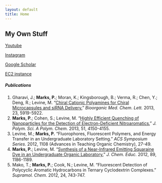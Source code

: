 ```yaml
---
layout: default
title: Home
---
```


## My Own Stuff
[Youtube](https://www.youtube.com/user/jhgjkkghjfasd)

[Instagram](https://www.instagram.com/packmarks/)

[Google Scholar](https://scholar.google.com/citations?hl=en&user=g2EsJQgAAAAJ&view_op=list_works)

[EC2 instance](https://ec2-52-33-26-61.us-west-2.compute.amazonaws.com:8888)

##### Publications
1. Gharavi, J.; **Marks, P.**; Moran, K.; Kingsborough, B.; Verma, R.; Chen, Y.; Deng, R.; Levine, M. “[Chiral Cationic Polyamines for Chiral Microcapsules and siRNA Delivery.](http://www.sciencedirect.com/science/article/pii/S0960894X13010238)” *Bioorganic Med. Chem. Lett.* 2013, 23, 5919-5922.
2. **Marks, P.**; Cohen, S.; Levine, M. “[Highly Efficient Quenching of Nanoparticles for the Detection of Electron-​Deficient Nitroaromatics.](http://digitalcommons.uri.edu/cgi/viewcontent.cgi?article=1060&context=chm_facpubs)” *J. Polym. Sci. A Polym. Chem.* 2013, 51, 4150-4155.
3. Levine, M.; **Marks, P.** “Fluorophores, Fluorescent Polymers, and Energy Transfer in an Undergraduate Laboratory Setting.” *ACS Symposium Series*. 2012, 1108 (Advances in Teaching Organic Chemistry), 27-49. 
4. **Marks, P.**; Levine, M. “[Synthesis of a Near-​Infrared Emitting Squaraine Dye in an Undergraduate Organic Laboratory.](https://www.chm.uri.edu/levinegroup/documents/pub2.pdf)” *J. Chem. Educ.* 2012, 89, 1186-1189.
5. Mako, T.; **Marks, P.**; Cook, N.; Levine, M. “Fluorescent Detection of Polycyclic Aromatic Hydrocarbons in Ternary Cyclodextrin Complexes.” *Supramol. Chem.* 2012, 24, 743-747.
